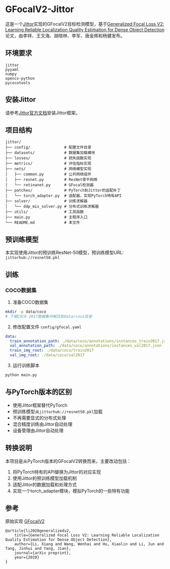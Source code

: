 # GFocalV2-Jittor

这是一个[Jittor](https://cg.cs.tsinghua.edu.cn/jittor/)实现的GFocalV2目标检测模型，基于[Generalized Focal Loss V2: Learning Reliable Localization Quality Estimation for Dense Object Detection](https://arxiv.org/pdf/2011.12885.pdf)论文，由李祥、王文海、胡晓林、李军、唐金辉和杨健发布。

## 环境要求
```text
jittor
pyyaml
numpy
opencv-python
pycocotools
```

## 安装Jittor
请参考[Jittor官方文档](https://cg.cs.tsinghua.edu.cn/jittor/assets/docs/index.html)安装Jittor框架。

## 项目结构
```
jittor/
├── config/               # 配置文件目录
├── datasets/             # 数据集加载模块
├── losses/               # 损失函数实现
├── metrics/              # 评估指标实现
├── nets/                 # 网络模型实现
│   ├── common.py         # 公共网络组件
│   ├── resnet.py         # ResNet骨干网络
│   └── retinanet.py      # GFocal检测器
├── patches/              # PyTorch到Jittor的适配补丁
│   └── torch_adapter.py  # 适配器，实现PyTorch特有API
├── solver/               # 训练求解器
│   └── ddp_mix_solver.py # 分布式训练求解器
├── utils/                # 工具函数
├── main.py               # 主程序入口
└── README.md             # 本文件
```

## 预训练模型
本实现使用Jittor的预训练ResNet-50模型，预训练模型URL: `jittorhub://resnet50.pkl`

## 训练
### COCO数据集
1. 准备COCO数据集
```bash
mkdir -p data/coco
# 下载COCO 2017数据集并解压到data/coco目录
```

2. 修改配置文件 `config/gfocal.yaml`
```yaml
data:
  train_annotation_path: ./data/coco/annotations/instances_train2017.json
  val_annotation_path: ./data/coco/annotations/instances_val2017.json
  train_img_root: ./data/coco/train2017
  val_img_root: ./data/coco/val2017
```

3. 运行训练脚本
```bash
python main.py
```

## 与PyTorch版本的区别
- 使用Jittor框架替代PyTorch
- 预训练模型从`jittorhub://resnet50.pkl`加载
- 不再需要显式的分布式处理
- 混合精度训练由Jittor自动处理
- 设备管理由Jittor自动处理

## 转换说明
本项目是从PyTorch版本的GFocalV2转换而来，主要改动包括：
1. 将PyTorch特有的API替换为Jittor的对应实现
2. 使用Jittor的预训练模型加载机制
3. 适配Jittor的数据加载和处理方式
4. 实现一个torch_adapter模块，模拟PyTorch的一些特有功能

## 参考
原始实现 [GFocalV2](https://github.com/implus/GFocalV2)
```text
@article{li2020generalizedv2,
    title={Generalized Focal Loss V2: Learning Reliable Localization Quality Estimation for Dense Object Detection},
    author={Li, Xiang and Wang, Wenhai and Hu, Xiaolin and Li, Jun and Tang, Jinhui and Yang, Jian},
    journal={arXiv preprint},
    year={2020}
}
``` 